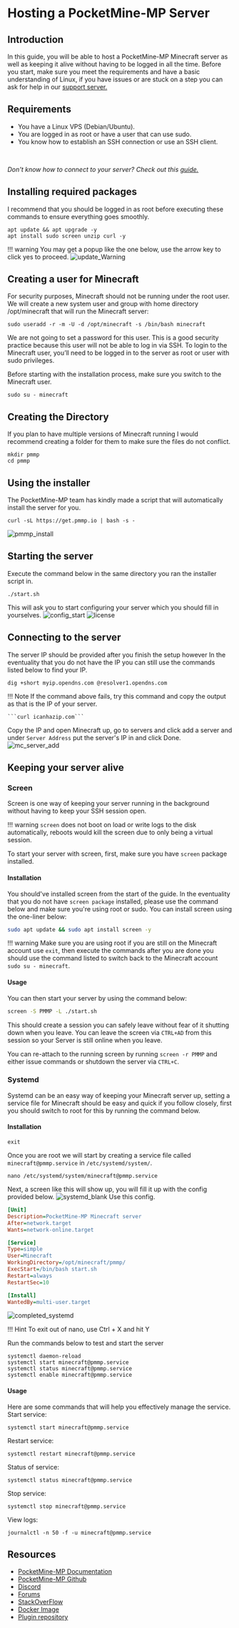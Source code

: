 # Hosting a PocketMine-MP Server

## Introduction
In this guide, you will be able to host a PocketMine-MP Minecraft server as well as keeping it alive without having to be logged in all the time. Before you start, make sure you meet the requirements and have a basic understanding of Linux, if you have issues or are stuck on a step you can ask for help in our [support server.](https://discord.gg/jcKEyxn)

## Requirements 
* You have a Linux VPS (Debian/Ubuntu).
* You are logged in as root or have a user that can use sudo.
* You know how to establish an SSH connection or use an SSH client.
<br/>

*Don't know how to connect to your server? Check out this [guide.](../../../basics/first_login.md)*

## Installing required packages
I recommend that you should be logged in as root before executing these commands to ensure everything goes smoothly.

```
apt update && apt upgrade -y 
apt install sudo screen unzip curl -y 
```
!!! warning 
    You may get a popup like the one below, use the arrow key to click yes to proceed.
![update_Warning](./assets/update_warning.png)

## Creating a user for Minecraft
For security purposes, Minecraft should not be running under the root user. We will create a new system user and group with home directory /opt/minecraft that will run the Minecraft server:

```
sudo useradd -r -m -U -d /opt/minecraft -s /bin/bash minecraft
```
We are not going to set a password for this user. This is a good security practice because this user will not be able to log in via SSH. To login to the Minecraft user, you’ll need to be logged in to the server as root or user with sudo privileges.

Before starting with the installation process, make sure you switch to the Minecraft user.

```
sudo su - minecraft
```
## Creating the Directory 
If you plan to have multiple versions of Minecraft running I would recommend creating a folder for them to make sure the files do not conflict.
```
mkdir pmmp
cd pmmp
```

## Using the installer
The PocketMine-MP team has kindly made a script that will automatically install the server for you.
```
curl -sL https://get.pmmp.io | bash -s -
```
![pmmp_install](./assets/pocketmine/pmmp_install.png)

## Starting the server
Execute the command below in the same directory you ran the installer script in.
```
./start.sh
```
This will ask you to start configuring your server which you should fill in yourselves.
![config_start](./assets/pocketmine/config_start.png)
![license](./assets/pocketmine/license.png)


## Connecting to the server
The server IP should be provided after you finish the setup however In the eventuality that you do not have the IP you can still use the commands listed below to find your IP.
```
dig +short myip.opendns.com @resolver1.opendns.com
```
!!! Note
    If the command above fails, try this command and copy the output as that is the IP of your server.

    ```curl icanhazip.com```
 Copy the IP and open Minecraft up, go to servers and click add a server and under `Server Address` put the server's IP in and click Done.
 ![mc_server_add](./assets/mc_server_add.png)

## Keeping your server alive
### Screen

Screen is one way of keeping your server running in the background without having to keep your SSH session open.

!!! warning
    `screen` does not boot on load or write logs to the disk automatically, reboots would kill the screen due to only being a virtual session.

To start your server with screen, first, make sure you have `screen` package installed.

#### Installation
You should've installed screen from the start of the guide. In the eventuality that you do not have `screen package` installed, please use the command below and make sure you're using root or sudo. You can install screen using the one-liner below:
```bash
sudo apt update && sudo apt install screen -y
```
!!! warning
    Make sure you are using root if you are still on the Minecraft account use `exit`, then execute the commands after you are done you should use the command listed to switch back to the Minecraft account `sudo su - minecraft`.
#### Usage
You can then start your server by using the command below:
```bash
screen -S PMMP -L ./start.sh
```
This should create a session you can safely leave without fear of it shutting down when you leave. 
You can leave the screen via `CTRL+AD` from this session so your Server is still online when you leave.

You can re-attach to the running screen by running `screen -r PMMP` and either issue commands or shutdown the server via `CTRL+C`.

### Systemd
Systemd can be an easy way of keeping your Minecraft server up, setting a service file for Minecraft should be easy and quick if you follow closely, first you should switch to root for this by running the command below.
#### Installation
```
exit
```
Once you are root we will start by creating a service file called `minecraft@pmmp.service` in `/etc/systemd/system/`.
```
nano /etc/systemd/system/minecraft@pmmp.service
```
Next, a screen like this will show up, you will fill it up with the config provided below.
![systemd_blank](./assets/pocketmine/systemd_blank.png)
Use this config.
```ini
[Unit]
Description=PocketMine-MP Minecraft server
After=network.target
Wants=network-online.target

[Service]
Type=simple
User=Minecraft
WorkingDirectory=/opt/minecraft/pmmp/
ExecStart=/bin/bash start.sh
Restart=always
RestartSec=10

[Install]
WantedBy=multi-user.target
```
![completed_systemd](./assets/pocketmine/completed_systemd.png)

!!! Hint
    To exit out of nano, use Ctrl + X and hit Y

Run the commands below to test and start the server
```
systemctl daemon-reload 
systemctl start minecraft@pmmp.service 
systemctl status minecraft@pmmp.service
systemctl enable minecraft@pmmp.service
```
#### Usage
Here are some commands that will help you effectively manage the service.
Start service:
```
systemctl start minecraft@pmmp.service 
```
Restart service:
```
systemctl restart minecraft@pmmp.service 
```
Status of service:
```
systemctl status minecraft@pmmp.service 
```
Stop service:
```
systemctl stop minecraft@pmmp.service 
```
View logs:
```
journalctl -n 50 -f -u minecraft@pmmp.service
```

## Resources
* [PocketMine-MP Documentation](https://pmmp.readthedocs.io/en/rtfd/)<br>
* [PocketMine-MP Github](https://github.com/pmmp/PocketMine-MP)<br>
* [Discord](https://discord.gg/bmSAZBG)<br>
* [Forums](https://forums.pmmp.io/)<br>
* [StackOverFlow](https://stackoverflow.com/tags/pocketmine)<br>
* [Docker Image](https://hub.docker.com/r/pmmp/pocketmine-mp)<br>
* [Plugin repository](https://poggit.pmmp.io/plugins)